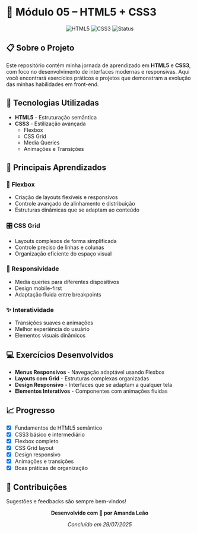 # 🎨 Módulo 05 – HTML5 + CSS3

<div align="center">
  
  ![HTML5](https://img.shields.io/badge/HTML5-E34F26?style=for-the-badge&logo=html5&logoColor=white)
  ![CSS3](https://img.shields.io/badge/CSS3-1572B6?style=for-the-badge&logo=css3&logoColor=white)
  ![Status](https://img.shields.io/badge/Status-Concluído-success?style=for-the-badge)
  
</div>

## 📋 Sobre o Projeto

Este repositório contém minha jornada de aprendizado em **HTML5** e **CSS3**, com foco no desenvolvimento de interfaces modernas e responsivas. Aqui você encontrará exercícios práticos e projetos que demonstram a evolução das minhas habilidades em front-end.

## 🚀 Tecnologias Utilizadas

- **HTML5** - Estruturação semântica
- **CSS3** - Estilização avançada
  - Flexbox
  - CSS Grid
  - Media Queries
  - Animações e Transições

## 🎯 Principais Aprendizados

### 🔧 Flexbox
- Criação de layouts flexíveis e responsivos
- Controle avançado de alinhamento e distribuição
- Estruturas dinâmicas que se adaptam ao conteúdo

### 🎛️ CSS Grid
- Layouts complexos de forma simplificada
- Controle preciso de linhas e colunas
- Organização eficiente do espaço visual

### 📱 Responsividade
- Media queries para diferentes dispositivos
- Design mobile-first
- Adaptação fluida entre breakpoints

### ✨ Interatividade
- Transições suaves e animações
- Melhor experiência do usuário
- Elementos visuais dinâmicos

## 💻 Exercícios Desenvolvidos

- **Menus Responsivos** - Navegação adaptável usando Flexbox
- **Layouts com Grid** - Estruturas complexas organizadas
- **Design Responsivo** - Interfaces que se adaptam a qualquer tela
- **Elementos Interativos** - Componentes com animações fluidas

## 📈 Progresso

- [x] Fundamentos de HTML5 semântico
- [x] CSS3 básico e intermediário
- [x] Flexbox completo
- [x] CSS Grid layout
- [x] Design responsivo
- [x] Animações e transições
- [x] Boas práticas de organização

## 🤝 Contribuições

Sugestões e feedbacks são sempre bem-vindos!

<div align="center">
  
  **Desenvolvido com 💜 por Amanda Leão**
  
  *Concluído em 29/07/2025*
  
</div>
